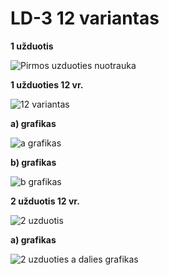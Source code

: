 # LD-3 12 variantas
**1 užduotis**

![Pirmos uzduoties nuotrauka](https://i.imgur.com/ykD9OiF.png)

**1 užduoties 12 vr.**

![12 variantas](https://i.imgur.com/7R83LFG.png)

**a) grafikas**

![a grafikas](https://i.imgur.com/QchRmWS.png) 
   
**b) grafikas**

![b grafikas](https://i.imgur.com/TVFHfE3.png)

**2 užduotis 12 vr.**

![2 uzduotis](https://i.imgur.com/cGTUqlu.png)

**a) grafikas**

![2 uzduoties a dalies grafikas](https://i.imgur.com/mLHzjcr.png)